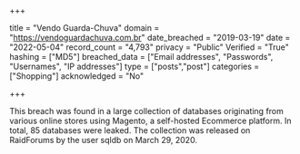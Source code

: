 +++

title = "Vendo Guarda-Chuva"
domain = "https://vendoguardachuva.com.br"
date_breached = "2019-03-19"
date = "2022-05-04"
record_count = "4,793"
privacy = "Public"
Verified = "True"
hashing = ["MD5"]
breached_data = ["Email addresses", "Passwords", "Usernames", "IP addresses"]
type = ["posts","post"]
categories = ["Shopping"]
acknowledged = "No"


+++


This breach was found in a large collection of databases originating from various online stores using Magento, a self-hosted Ecommerce platform. In total, 85 databases were leaked. The collection was released on RaidForums by the user sqldb on March 29, 2020.

